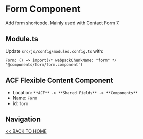 # Form Component

Add form shortcode. Mainly used with Contact Form 7.

## Module.ts

Update `src/js/config/modules.config.ts` with:

`Form: () => import(/* webpackChunkName: "form" */ '@components/form/form.component')`

## ACF Flexible Content Component

- Location: `**ACF** -> **Shared Fields** -> **Components**`
- Name: `Form`
- id: `form`

## Navigation

[<< BACK TO HOME](../README.md)
